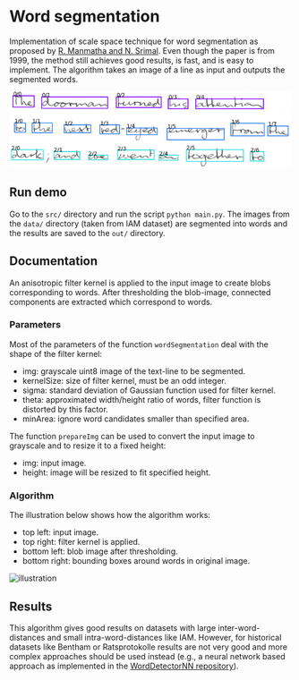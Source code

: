 # Word segmentation
Implementation of scale space technique for word segmentation as proposed by [R. Manmatha and N. Srimal](http://ciir.cs.umass.edu/pubfiles/mm-27.pdf).
Even though the paper is from 1999, the method still achieves good results, is fast, and is easy to implement.
The algorithm takes an image of a line as input and outputs the segmented words.

![example](./doc/example.png)


## Run demo
Go to the `src/` directory and run the script `python main.py`.
The images from the `data/` directory (taken from IAM dataset) are segmented into words and the results are saved to the `out/` directory.

## Documentation
An anisotropic filter kernel is applied to the input image to create blobs corresponding to words.
After thresholding the blob-image, connected components are extracted which correspond to words.

### Parameters

Most of the parameters of the function `wordSegmentation` deal with the shape of the filter kernel:
* img: grayscale uint8 image of the text-line to be segmented.
* kernelSize: size of filter kernel, must be an odd integer.
* sigma: standard deviation of Gaussian function used for filter kernel.
* theta: approximated width/height ratio of words, filter function is distorted by this factor.
* minArea: ignore word candidates smaller than specified area.

The function `prepareImg` can be used to convert the input image to grayscale and to resize it to a fixed height:
* img: input image.
* height: image will be resized to fit specified height.


### Algorithm

The illustration below shows how the algorithm works: 

* top left: input image. 
* top right: filter kernel is applied.
* bottom left: blob image after thresholding.
* bottom right: bounding boxes around words in original image.

![illustration](./doc/illustration.png)

## Results
This algorithm gives good results on datasets with large inter-word-distances and small intra-word-distances like IAM.
However, for historical datasets like Bentham or Ratsprotokolle results are not very good and more complex approaches should be used instead (e.g., a neural network based approach as implemented in the [WordDetectorNN repository](https://github.com/githubharald/WordDetectorNN)).
